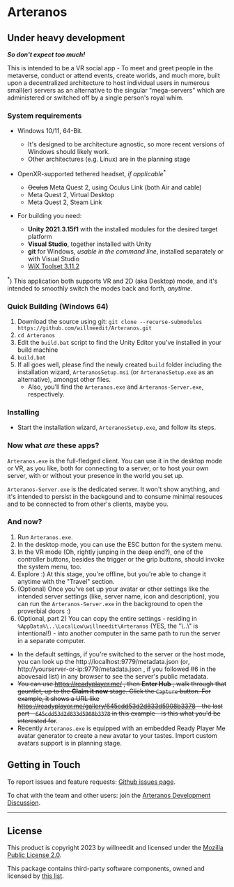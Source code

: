 # Arteranos

## Under heavy development
__*So don't expect too much!*__

This is intended to be a VR social app - To meet and greet people in the metaverse, conduct or attend events, create worlds, and much more, built upon a decentralized architecture to host individual users in numerous small(er) servers as an alternative to the singular "mega-servers" which are administered or switched off by a single person's royal whim.

### System requirements

- Windows 10/11, 64-Bit.
  - It's designed to be architecture agnostic, so more recent versions of Windows should likely work.
  - Other architectures (e.g. Linux) are in the planning stage

- OpenXR-supported tethered headset, _if applicable_<sup>*</sup>
  - ~~Oculus~~ Meta Quest 2, using Oculus Link (both Air and cable)
  - Meta Quest 2, Virtual Desktop
  - Meta Quest 2, Steam Link
  
- For building you need:
  - **Unity 2021.3.15f1** with the installed modules for the desired target platform
  - **Visual Studio**, together installed with Unity
  - **git** for Windows, _usable in the command line_, installed separately or with Visual Studio
  - [WiX Toolset 3.11.2](https://github.com/wixtoolset/wix3/releases/tag/wix3112rtm)

<sup>*</sup>) This application both supports VR and 2D (aka Desktop) mode, and it's intended to smoothly switch the modes back and forth, _anytime_.

### Quick Building (Windows 64)
 1. Download the source using git: `git clone --recurse-submodules https://github.com/willneedit/Arteranos.git`
 2. `cd Arteranos`
 3. Edit the `build.bat` script to find the Unity Editor you've installed in your build machine
 4. `build.bat`
 5. If all goes well, please find the newly created `build` folder including the installation wizard, `ArteranosSetup.msi` (or `ArteranosSetup.exe` as an alternative), amongst other files.
    - Also, you'll find the `Arteranos.exe` and `Arteranos-Server.exe`, respectively.

### Installing
 - Start the installation wizard, `ArteranosSetup.exe`, and follow its steps.

### Now what _are_ these apps?
`Arteranos.exe` is the full-fledged client. You can use it in the desktop mode or VR, as you like, both for connecting to a server, or to host your own server, with or without your presence in the world you set up.

`Arteranos-Server.exe` is the dedicated server. It won't show anything, and it's intended to persist in the backgound and to consume minimal resouces and to be connected to from other's clients, maybe you.

### And now?
1. Run `Arteranos.exe`.
2. In the desktop mode, you can use the ESC button for the system menu.
3. In the VR mode (Oh, rightly junping in the deep end?), one of the controller buttons, besides the trigger or the grip buttons, should invoke the system menu, too.
4. Explore :) At this stage, you're offline, but you're able to change it anytime with the "Travel" section.
5. (Optional) Once you've set up your avatar or other settings like the intended server settings (like, server name, icon and description), you can run the `Arteranos-Server.exe` in the background to open the proverbial doors :)
6. (Optional, part 2) You can copy the entire settings - residing in `%AppData%\..\LocalLow\willneedit\Arteranos` (YES, the "\\..\\" is intentional!) - into another computer in the same path to run the server in a separate computer.

- In the default settings, if you're switched to the server or the host mode, you can look up the http://localhost:9779/metadata.json (or, http://yourserver-or-ip:9779/metadata.json , if you followed #6 in the abovesaid list) in any browser to see the server's public metadata.
- ~~You can use https://readyplayer.me/ , then **Enter Hub** , walk through that gauntlet, up to the **Claim it now** stage. Click the `Capture` button. For example, it shows a URL like https://readyplayer.me/gallery/645cdd53d2d833d5908b3378 - the last part - `645cdd53d2d833d5908b3378` in this example - is this what you'd be interested for~~.
- Recently `Arteranos.exe` is equipped with an embedded Ready Player Me avatar generator to create a new avatar to your tastes. Import custom avatars support is in planning stage.

## Getting in Touch
To report issues and feature requests: [Github issues page](https://github.com/willneedit/Arteranos/issues).

To chat with the team and other users: join the [Arteranos Development Discussion](https://discord.gg/jHYFFd78B9).

---
## License

This product is copyright 2023 by willneedit and licensed under the [Mozilla Public License 2.0](LICENSE.md).

This package contains third-party software components, owned and licensed by [this list](Third%20Party%20Notices.md).
